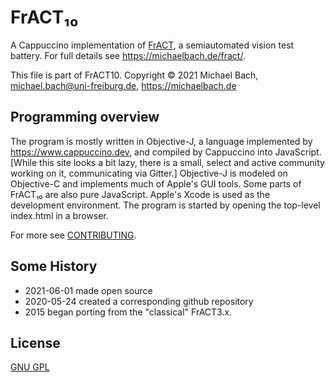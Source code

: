# FrACT₁₀

A Cappuccino implementation of [FrACT](https://michaelbach.de/fract/), a semiautomated vision test battery.
For full details see <https://michaelbach.de/fract/>.

This file is part of FrACT10.
Copyright © 2021 Michael Bach, michael.bach@uni-freiburg.de, <https://michaelbach.de>

## Programming overview
The program is mostly written in Objective-J, a language implemented by <https://www.cappuccino.dev>, and compiled by Cappuccino into JavaScript. [While this site looks a bit lazy, there is a small, select and active community working on it, communicating via Gitter.] Objective-J is modeled on Objective-C and implements much of Apple's GUI tools. Some parts of FrACT₁₀ are also pure JavaScript. Apple's Xcode is used as the development environment. The program is started by opening the top-level index.html in a browser.

For more see [CONTRIBUTING](file://CONTRIBUTING.md).


## Some History
+ 2021-06-01 made open source
+ 2020-05-24 created a corresponding github repository
+ 2015 began porting from the "classical" FrACT3.x.


## License
[GNU GPL](file://LICENSE.md)